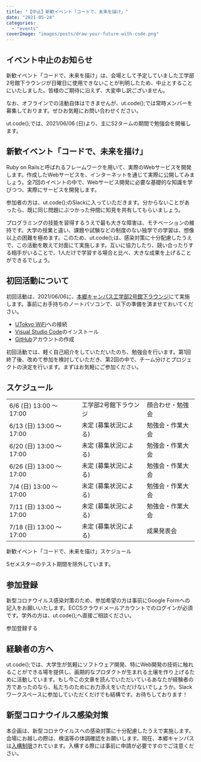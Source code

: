 ```yaml
---
title: "【中止】新歓イベント「コードで、未来を描け」"
date: "2021-05-24"
categories: 
  - "events"
coverImage: "images/posts/draw-your-future-with-code.png"
---
```


## イベント中止のお知らせ

新歓イベント「コードで、未来を描け」は、会場として予定していました工学部2号館下ラウンジが日曜日に使用できないことが判明したため、中止とすることにいたしました。皆様のご期待に沿えず、大変申し訳ございません。

なお、オフラインでの活動自体はできませんが、ut.code();では常時メンバーを募集しております。ぜひお気軽にお問い合わせください。

ut.code();では、2021/06/06 (日)より、主にS2タームの期間で勉強会を開催します。

## 新歓イベント「コードで、未来を描け」

Ruby on Railsと呼ばれるフレームワークを用いて、実際のWebサービスを開発します。作成したWebサービスを、インターネットを通じて実際に公開してみましょう。全7回のイベントの中で、Webサービス開発に必要な基礎的な知識を学びつつ、実際にサービスを開発します。

参加者の方は、ut.code();のSlackに入っていただきます。分からないことがあったら、既に同じ問題にぶつかった仲間に知見を共有してもらいましょう。

プログラミングの技能を習得するうえで最も大きな障害は、モチベーションの維持です。大学の授業と違い、課題や試験などの制度のない独学での学習は、想像以上の困難を極めます。このため、ut.code();は、感染対策に十分配慮したうえで、この活動を敢えて対面にて実施します。互いに協力したり、競い合ったりする相手がいることで、1人だけで学習する場合と比べ、大きな成果を上げることができるでしょう。

## 初回活動について

初回活動は、2021/06/06に、[本郷キャンパス工学部2号館下ラウンジ](https://goo.gl/maps/3481mB56qjosBptt9)にて実施します。事前にお手持ちのノートパソコンで、以下の準備を済ませておいてください。

- [UTokyo WiFi](https://www.u-tokyo.ac.jp/adm/dics/ja/wifi.html)への接続
- [Visual Studio Code](https://code.visualstudio.com/)のインストール
- [GitHub](https://github.com/)アカウントの作成

初回活動では、軽く自己紹介をしていただいたのち、勉強会を行います。第1回終了後、改めて参加を検討していただき、第2回の中で、チーム分けとプロジェクトの決定を行います。まずはお気軽にご参加ください。

## スケジュール

<table><tbody><tr><td>6/6 (日) 13:00 ～ 17:00</td><td>工学部2号館下ラウンジ</td><td>顔合わせ・勉強会</td></tr><tr><td>6/13 (日) 13:00 ～ 17:00</td><td>未定 (募集状況による)</td><td>勉強会・作業大会</td></tr><tr><td>6/20 (日) 13:00 ～ 17:00</td><td>未定 (募集状況による)</td><td>勉強会・作業大会</td></tr><tr><td>6/26 (日) 13:00 ～ 17:00</td><td>未定 (募集状況による)</td><td>勉強会・作業大会</td></tr><tr><td>7/4 (日) 13:00 ～ 17:00</td><td>未定 (募集状況による)</td><td>勉強会・作業大会</td></tr><tr><td>7/11 (日) 13:00 ～ 17:00</td><td>未定 (募集状況による)</td><td>勉強会・作業大会</td></tr><tr><td>7/18 (日) 13:00 ～ 17:00</td><td>未定 (募集状況による)</td><td>成果発表会</td></tr></tbody></table>

新歓イベント「コードで、未来を描け」スケジュール

Sセメスターのテスト期間を除外しています。

## 参加登録

新型コロナウイルス感染対策のため、参加希望の方は事前にGoogle Formへの記入をお願いいたします。ECCSクラウドメールアカウントでのログインが必須です。学外の方は、ut.code();へ直接ご相談ください。

参加登録する

## 経験者の方へ

ut.code();では、大学生が気軽にソフトウェア開発、特にWeb開発の技術に触れることができる場を提供し、画期的なプロダクトが生まれる土壌を作り上げるために活動しています。もし今この文章を読んでいただいているあなたが経験者の方であったのなら、私たちのためにお力添えをいただけないでしょうか。Slackワークスペースに参加していただくだけでも結構です。お待ちしております！

## 新型コロナウイルス感染対策

本企画は、新型コロナウイルスへの感染対策に十分配慮したうえで実施します。会場にお越しの際は、検温等の体調確認をお願いします。現在、本郷キャンパスは[入構制限](https://www.u-tokyo.ac.jp/covid-19/ja/safety/entry-restrictions.html)されています。入構する際には事前に申請が必要ですのでご注意ください。
